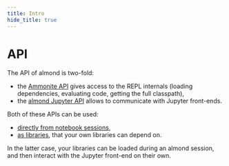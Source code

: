 ```yaml
---
title: Intro
hide_title: true
---
```


# API

The API of almond is two-fold:
- the [Ammonite API](api-ammonite.md) gives access to the REPL internals
(loading dependencies, evaluating code, getting the full classpath),
- the [almond Jupyter API](api-usage-jupyter.md) allows to communicate with
Jupyter front-ends.

Both of these APIs can be used:
- [directly from notebook sessions](api-access-instances.md#from-the-repl),
- [as libraries](api-access-instances.md#from-a-library), that your own libraries can depend on.

In the latter case, your libraries can be loaded during an almond session,
and then interact with the Jupyter front-end on their own.
